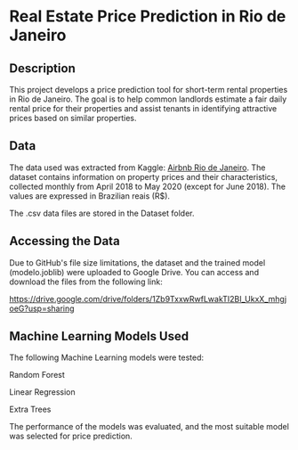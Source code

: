 # Real Estate Price Prediction in Rio de Janeiro

## Description

This project develops a price prediction tool for short-term rental properties in Rio de Janeiro. The goal is to help common landlords estimate a fair daily rental price for their properties and assist tenants in identifying attractive prices based on similar properties.

## Data

The data used was extracted from Kaggle: [Airbnb Rio de Janeiro](https://www.kaggle.com/datasets/allanbruno/airbnb-rio-de-janeiro). The dataset contains information on property prices and their characteristics, collected monthly from April 2018 to May 2020 (except for June 2018). The values are expressed in Brazilian reais (R$).

The .csv data files are stored in the Dataset folder.

## Accessing the Data

Due to GitHub's file size limitations, the dataset and the trained model (modelo.joblib) were uploaded to Google Drive. You can access and download the files from the following link:

https://drive.google.com/drive/folders/1Zb9TxxwRwfLwakTI2BI_UkxX_mhgjoeG?usp=sharing

## Machine Learning Models Used

The following Machine Learning models were tested:

Random Forest

Linear Regression

Extra Trees

The performance of the models was evaluated, and the most suitable model was selected for price prediction.

